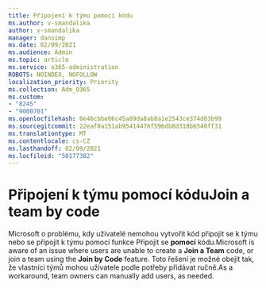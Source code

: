 ```yaml
---
title: Připojení k týmu pomocí kódu
ms.author: v-smandalika
author: v-smandalika
manager: dansimp
ms.date: 02/09/2021
ms.audience: Admin
ms.topic: article
ms.service: o365-administration
ROBOTS: NOINDEX, NOFOLLOW
localization_priority: Priority
ms.collection: Adm_O365
ms.custom:
- "8245"
- "9000701"
ms.openlocfilehash: 0e46cbbe06c45a89da8ab8a1e2543ce374d03b99
ms.sourcegitcommit: 22eaf0a151ab95414476f596db8d318b6540ff31
ms.translationtype: MT
ms.contentlocale: cs-CZ
ms.lasthandoff: 02/09/2021
ms.locfileid: "50177382"
---
```

# <a name="join-a-team-by-code"></a><span data-ttu-id="b025f-102">Připojení k týmu pomocí kódu</span><span class="sxs-lookup"><span data-stu-id="b025f-102">Join a team by code</span></span>

<span data-ttu-id="b025f-103">Microsoft o problému, kdy uživatelé nemohou  vytvořit kód připojit se k týmu nebo se připojit k týmu pomocí funkce Připojit se **pomocí** kódu.</span><span class="sxs-lookup"><span data-stu-id="b025f-103">Microsoft is aware of an issue where users are unable to create a **Join a Team** code, or join a team using the **Join by Code** feature.</span></span> <span data-ttu-id="b025f-104">Toto řešení je možné obejít tak, že vlastníci týmů mohou uživatele podle potřeby přidávat ručně.</span><span class="sxs-lookup"><span data-stu-id="b025f-104">As a workaround, team owners can manually add users, as needed.</span></span>